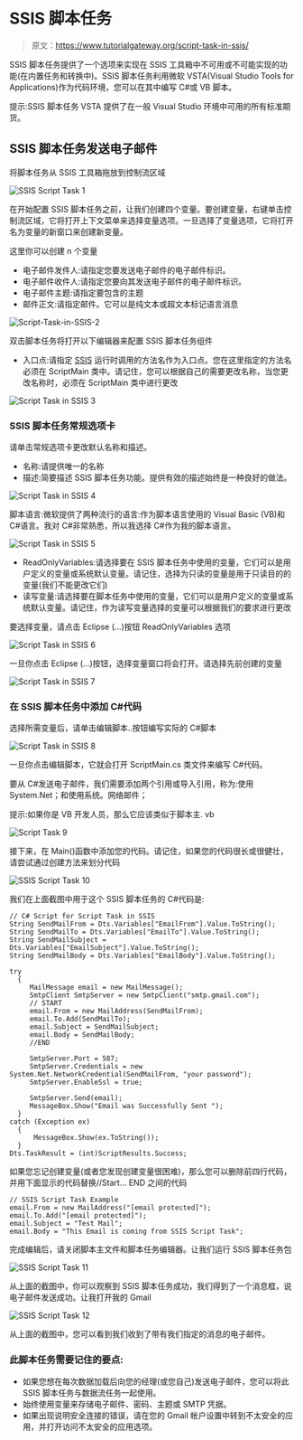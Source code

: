# SSIS 脚本任务

> 原文：<https://www.tutorialgateway.org/script-task-in-ssis/>

SSIS 脚本任务提供了一个选项来实现在 SSIS 工具箱中不可用或不可能实现的功能(在内置任务和转换中)。SSIS 脚本任务利用微软 VSTA(Visual Studio Tools for Applications)作为代码环境，您可以在其中编写 C#或 VB 脚本。

提示:SSIS 脚本任务 VSTA 提供了在一般 Visual Studio 环境中可用的所有标准期货。

## SSIS 脚本任务发送电子邮件

将脚本任务从 SSIS 工具箱拖放到控制流区域

![SSIS Script Task 1](img/de6c9c62a70e854fade8c07e694714bc.png)

在开始配置 SSIS 脚本任务之前，让我们创建四个变量。要创建变量，右键单击控制流区域，它将打开上下文菜单来选择变量选项。一旦选择了变量选项，它将打开名为变量的新窗口来创建新变量。

这里你可以创建 n 个变量

*   电子邮件发件人:请指定您要发送电子邮件的电子邮件标识。
*   电子邮件收件人:请指定您要向其发送电子邮件的电子邮件标识。
*   电子邮件主题:请指定要包含的主题
*   邮件正文:请指定邮件。它可以是纯文本或超文本标记语言消息

![Script-Task-in-SSIS-2](img/34e196af69df4acc99d3207d048d137f.png)

双击脚本任务将打开以下编辑器来配置 SSIS 脚本任务组件

*   入口点:请指定 [SSIS](https://www.tutorialgateway.org/ssis/) 运行时调用的方法名作为入口点。您在这里指定的方法名必须在 ScriptMain 类中。请记住，您可以根据自己的需要更改名称，当您更改名称时，必须在 ScriptMain 类中进行更改

![Script Task in SSIS 3](img/381a825bfb53938b84004b66f0952977.png)

### SSIS 脚本任务常规选项卡

请单击常规选项卡更改默认名称和描述。

*   名称:请提供唯一的名称
*   描述:简要描述 SSIS 脚本任务功能。提供有效的描述始终是一种良好的做法。

![Script Task in SSIS 4](img/234c605a569c6642e978b05c3eb31ba6.png)

脚本语言:微软提供了两种流行的语言:作为脚本语言使用的 Visual Basic (VB)和 C#语言。我对 C#非常熟悉，所以我选择 C#作为我的脚本语言。

![Script Task in SSIS 5](img/bf76075f55570a8a0d89f168c3d35859.png)

*   ReadOnlyVariables:请选择要在 SSIS 脚本任务中使用的变量，它们可以是用户定义的变量或系统默认变量。请记住，选择为只读的变量是用于只读目的的变量(我们不能更改它们)
*   读写变量:请选择要在脚本任务中使用的变量，它们可以是用户定义的变量或系统默认变量。请记住，作为读写变量选择的变量可以根据我们的要求进行更改

要选择变量，请点击 Eclipse (…)按钮 ReadOnlyVariables 选项

![Script Task in SSIS 6](img/6e7b75a3c47533fb5c33b686ef6ea178.png)

一旦你点击 Eclipse (…)按钮，选择变量窗口将会打开。请选择先前创建的变量

![Script Task in SSIS 7](img/56e5a83431ca535f3e3963ddd0f231d3.png)

### 在 SSIS 脚本任务中添加 C#代码

选择所需变量后，请单击编辑脚本..按钮编写实际的 C#脚本

![Script Task in SSIS 8](img/324919bca8ca13487c3173de5da019d4.png)

一旦你点击编辑脚本，它就会打开 ScriptMain.cs 类文件来编写 C#代码。

要从 C#发送电子邮件，我们需要添加两个引用或导入引用，称为:使用 System.Net；和使用系统。网络邮件；

提示:如果你是 VB 开发人员，那么它应该类似于脚本主. vb

![Script Task 9](img/9b31a61876998460040affa02e4ccb77.png)

接下来，在 Main()函数中添加您的代码。请记住，如果您的代码很长或很健壮，请尝试通过创建方法来划分代码

![SSIS Script Task 10](img/d31d78c6f91e562fb36702dbe0d9ba95.png)

我们在上面截图中用于这个 SSIS 脚本任务的 C#代码是:

```
// C# Script for Script Task in SSIS
String SendMailFrom = Dts.Variables["EmailFrom"].Value.ToString();
String SendMailTo = Dts.Variables["EmailTo"].Value.ToString();
String SendMailSubject = Dts.Variables["EmailSubject"].Value.ToString();
String SendMailBody = Dts.Variables["EmailBody"].Value.ToString();

try
  {
     MailMessage email = new MailMessage();
     SmtpClient SmtpServer = new SmtpClient("smtp.gmail.com");
     // START
     email.From = new MailAddress(SendMailFrom);
     email.To.Add(SendMailTo);
     email.Subject = SendMailSubject;
     email.Body = SendMailBody;
     //END

     SmtpServer.Port = 587;
     SmtpServer.Credentials = new System.Net.NetworkCredential(SendMailFrom, "your password");
     SmtpServer.EnableSsl = true;

     SmtpServer.Send(email);
     MessageBox.Show("Email was Successfully Sent ");
  }
catch (Exception ex)
  {
      MessageBox.Show(ex.ToString());
  }
Dts.TaskResult = (int)ScriptResults.Success;
```

如果您忘记创建变量(或者您发现创建变量很困难)，那么您可以删除前四行代码，并用下面显示的代码替换//Start… END 之间的代码

```
// SSIS Script Task Example
email.From = new MailAddress("[email protected]");
email.To.Add("[email protected]");
email.Subject = "Test Mail";
email.Body = "This Email is coming from SSIS Script Task";
```

完成编辑后，请关闭脚本主文件和脚本任务编辑器。让我们运行 SSIS 脚本任务包

![SSIS Script Task 11](img/1fdb83fecfd4e59d49a2c81842395ce3.png)

从上面的截图中，你可以观察到 SSIS 脚本任务成功，我们得到了一个消息框，说电子邮件发送成功。让我打开我的 Gmail

![SSIS Script Task 12](img/43f147d6d6bb291e20b9ddb473af25f8.png)

从上面的截图中，您可以看到我们收到了带有我们指定的消息的电子邮件。

### 此脚本任务需要记住的要点:

*   如果您想在每次数据加载后向您的经理(或您自己)发送电子邮件，您可以将此 SSIS 脚本任务与数据流任务一起使用。
*   始终使用变量来存储电子邮件、密码、主题或 SMTP 凭据。
*   如果出现说明安全连接的错误，请在您的 Gmail 帐户设置中转到不太安全的应用，并打开访问不太安全的应用选项。